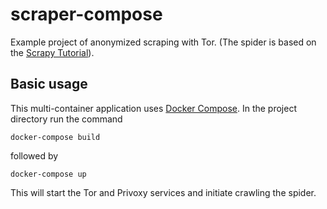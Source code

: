 # scraper-compose
Example project of anonymized scraping with Tor. (The spider is based on the [Scrapy Tutorial](https://doc.scrapy.org/en/latest/intro/tutorial.html)).

## Basic usage
This multi-container application uses [Docker Compose](https://docs.docker.com/compose/). In the project directory run the command

```
docker-compose build
```

followed by

```
docker-compose up
```

This will start the Tor and Privoxy services and initiate crawling the spider.

